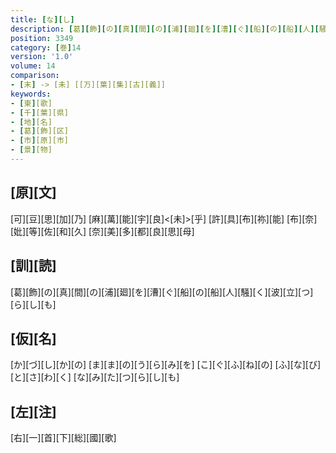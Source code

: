 ```yaml
---
title: [な][し]
description: [葛][飾][の][真][間][の][浦][廻][を][漕][ぐ][船][の][船][人][騒][く][波][立][つ][ら][し][も]
position: 3349
category: [巻]14
version: '1.0'
volume: 14
comparison:
- [末] -> [未] [[万][葉][集][古][義]]
keywords:
- [東][歌]
- [千][葉][県]
- [地][名]
- [葛][飾][区]
- [市][原][市]
- [景][物]
---
```


## [原][文]

[可][豆][思][加][乃] [麻][萬][能][宇][良]<[未]>[乎] [許][具][布][祢][能] [布][奈][妣][等][佐][和][久] [奈][美][多][都][良][思][母]

## [訓][読]

[葛][飾][の][真][間][の][浦][廻][を][漕][ぐ][船][の][船][人][騒][く][波][立][つ][ら][し][も]

## [仮][名]

[か][づ][し][か][の] [ま][ま][の][う][ら][み][を] [こ][ぐ][ふ][ね][の] [ふ][な][び][と][さ][わ][く] [な][み][た][つ][ら][し][も]

## [左][注]

[右][一][首][下][総][國][歌]
